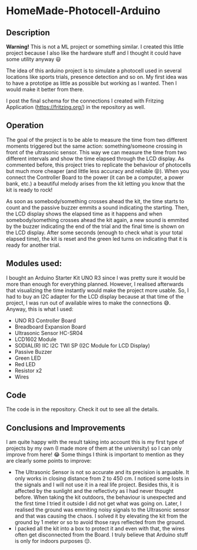 # HomeMade-Photocell-Arduino

## Description

**Warning!** This is not a ML project or something similar. I created this little project because I also like the hardware stuff and I thought it could have some utility anyway 😃

The idea of this arduino project is to simulate a photocell used in several locations like sports trials, presence detection and so on. My first idea was to have a prototipe as little as possible but working as I wanted. Then I would make it better from there.

I post the final schema for the connections I created with Fritzing Application (https://fritzing.org/) in the repository as well.


## Operation

The goal of the project is to be able to measure the time from two different moments triggered but the same action: something/someone crossing in front of the ultrasonic sensor. This way we can measure the time from two different intervals and show the time elapsed through the LCD display. As commented before, this project tries to replicate the behaviour of photocells but much more cheaper (and little less accuracy and reliable 😝). When you connect the Controller Board to the power (it can be a computer, a power bank, etc.) a beautiful melody arises from the kit letting you know that the kit is ready to rock!

As soon as somebody/something crosses ahead the kit, the time starts to count and the passive buzzer emmits a sound indicating the starting. Then, the LCD display shows the elapsed time as it happens and when somebody/something crosses ahead the kit again, a new sound is emmited by the buzzer indicating the end of the trial and the final time is shown on the LCD display. After some seconds (enough to check what is your total elapsed time), the kit is reset and the green led turns on indicating that it is ready for another trial.

## Modules used:

I bought an Arduino Starter Kit UNO R3 since I was pretty sure it would be more than enough for everything planned. However, I realised afterwards that visualizing the time instantly would make the project more usable. So, I had to buy an I2C adapter for the LCD display because at that time of the project, I was run out of available wires to make the connections 😅. Anyway, this is what I used:

+ UNO R3 Controller Board
+ Breadboard Expansion Board
+ Ultrasonic Sensor HC-SR04
+ LCD1602 Module
+ SODIAL(R) IIC I2C TWI SP (I2C Module for LCD Display)
+ Passive Buzzer
+ Green LED
+ Red LED
+ Resistor x2
+ Wires

## Code

The code is in the repository. Check it out to see all the details.

## Conclusions and Improvements

I am quite happy with the result taking into account this is my first type of projects by my own (I made more of them at the university) so I can only improve from here! 😂
Some things I think is important to mention as they are clearly some points to improve:

+ The Ultrasonic Sensor is not so accurate and its precision is arguable. It only works in closing distance from 2 to 450 cm. I noticed some losts in the signals and I will not use it in a real life project. Besides this, it is affected by the sunlight and the reflectivty as I had never thought before. When taking the kit outdoors, the behaviour is unexpected and the first time I tried it outside I did not get what was going on. Later, I realised the ground was emmiting noisy signals to the Ultrasonic sensor and that was causing the chaos. I solved it by elevating the kit from the ground by 1 meter or so to avoid those rays reflected from the ground.
+  I packed all the kit into a box to protect it and even with that, the wires often get disconnected from the Board. I truly believe that Arduino stuff is only for indoors purposes 😔.

